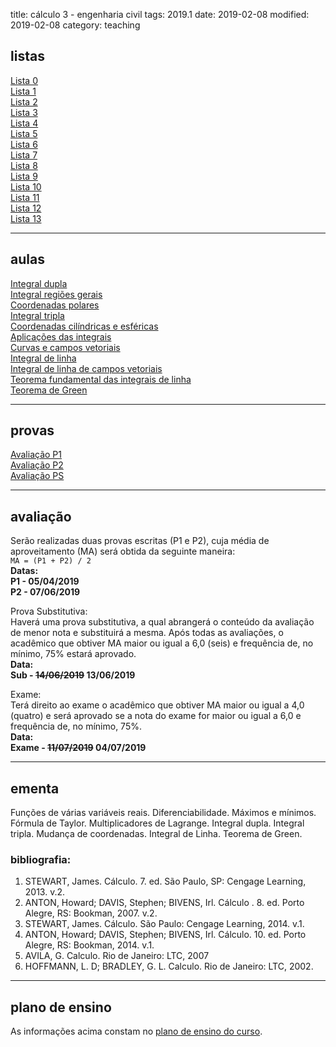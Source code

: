 title: cálculo 3 - engenharia civil
tags: 2019.1
date: 2019-02-08
modified: 2019-02-08
category: teaching
## <a id="exercices"></a>listas
[Lista 0]({filename}/listas/calculo3-00.pdf)  
[Lista 1]({filename}/listas/calculo3-01.pdf)  
[Lista 2]({filename}/listas/calculo3-02.pdf)  
[Lista 3]({filename}/listas/calculo3-03.pdf)  
[Lista 4]({filename}/listas/calculo3-04.pdf)  
[Lista 5]({filename}/listas/calculo3-05.pdf)  
[Lista 6]({filename}/listas/calculo3-06.pdf)  
[Lista 7]({filename}/listas/calculo3-07.pdf)  
[Lista 8]({filename}/listas/calculo3-08.pdf)  
[Lista 9]({filename}/listas/calculo3-09.pdf)  
[Lista 10]({filename}/listas/calculo3-10.pdf)  
[Lista 11]({filename}/listas/calculo3-11.pdf)  
[Lista 12]({filename}/listas/calculo3-12.pdf)  
[Lista 13]({filename}/listas/calculo3-13.pdf)

---

## <a id="tests"></a>aulas
[Integral dupla]({filename}/aulas/integral-dupla-2019.pdf)  
[Integral regiões gerais]({filename}/aulas/integral-regioes-gerais-2019.pdf)  
[Coordenadas polares]({filename}/aulas/coordenadas-polares-2019.pdf)  
[Integral tripla]({filename}/aulas/integral-tripla-2019.pdf)  
[Coordenadas cilíndricas e esféricas]({filename}/aulas/coordenadas-cilindricas-esfericas-2019.pdf)  
[Aplicações das integrais]({filename}/aulas/aplicacoes-das-integrais-2019.pdf)  
[Curvas e campos vetoriais]({filename}/aulas/curvas-e-campos-vetoriais-2019.pdf)  
[Integral de linha]({filename}/aulas/integral-de-linha-2019.pdf)  
[Integral de linha de campos vetoriais]({filename}/aulas/integral-de-linha-de-campos-2019.pdf)  
[Teorema fundamental das integrais de linha]({filename}/aulas/tf-integrais-de-linha-2019.pdf)  
[Teorema de Green]({filename}/aulas/teorema-de-green-2019.pdf)

---

## <a id="tests"></a>provas
[Avaliação P1]({filename}/provas/2019-1-calculo3-civil.pdf)  
[Avaliação P2]({filename}/provas/2019-1-calculo3-civil-p2.pdf)  
[Avaliação PS]({filename}/provas/2019-1-calculo3-civil-ps.pdf)

---

## <a id="exams"></a>avaliação
Serão realizadas duas provas escritas (P1 e P2), cuja média de
aproveitamento (MA) será obtida da seguinte maneira:  
`MA = (P1 + P2) / 2`  
**Datas:  
P1 - 05/04/2019  
P2 - 07/06/2019**

Prova Substitutiva:  
Haverá uma prova substitutiva, a qual abrangerá o conteúdo da avaliação de
menor nota e substituirá a mesma. Após todas as avaliações, o acadêmico que
obtiver MA maior ou igual a 6,0 (seis) e frequência de, no mínimo, 75% estará
aprovado.  
**Data:  
Sub - <strike>14/06/2019</strike> 13/06/2019**

Exame:  
Terá direito ao exame o acadêmico que obtiver MA maior ou igual a 4,0 (quatro)
e será aprovado se a nota do exame for maior ou igual a 6,0 e frequência de, no
mínimo, 75%.  
**Data:  
Exame - <strike>11/07/2019</strike> 04/07/2019**

---

## <a id="silabus"></a>ementa
Funções de várias variáveis reais. Diferenciabilidade. Máximos e mínimos.
Fórmula de Taylor.  Multiplicadores de Lagrange. Integral dupla. Integral
tripla. Mudança de coordenadas. Integral de Linha.  Teorema de Green.

### bibliografia:  
1. STEWART, James. Cálculo. 7. ed. São Paulo, SP: Cengage Learning, 2013. v.2.
2. ANTON, Howard; DAVIS, Stephen; BIVENS, Irl. Cálculo . 8. ed. Porto Alegre,
   RS: Bookman, 2007. v.2.
3. STEWART, James. Cálculo. São Paulo: Cengage Learning, 2014. v.1.
4. ANTON, Howard; DAVIS, Stephen; BIVENS, Irl. Cálculo. 10. ed. Porto Alegre,
   RS: Bookman, 2014. v.1.
5. AVILA, G. Calculo. Rio de Janeiro: LTC, 2007
6. HOFFMANN, L. D; BRADLEY, G. L. Calculo. Rio de Janeiro: LTC, 2002.

---

## plano de ensino
As informações acima constam no [plano de ensino do
curso]({filename}/planos/2019-1-calculo3-civil.pdf).
